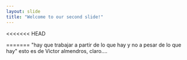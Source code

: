 ```yaml
---
layout: slide 
title: "Welcome to our second slide!" 
---
```

<<<<<<< HEAD

=======
"hay que trabajar a partir de lo que hay y no a pesar de lo que hay"
esto es de Victor almendros, claro....
